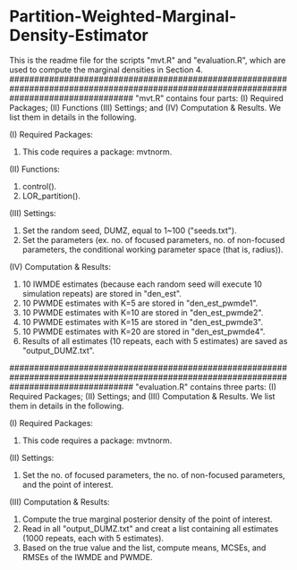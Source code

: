 # Partition-Weighted-Marginal-Density-Estimator

This is the readme file for the scripts "mvt.R" and "evaluation.R", which are used to compute the marginal densities in Section 4.
#########################################################################################################################################
"mvt.R" contains four parts: (I) Required Packages; (II) Functions (III) Settings; and (IV) Computation & Results. We list them in details in the following. 

(I) Required Packages:
   1. This code requires a package: mvtnorm.   

(II) Functions:
   1. control().
   2. LOR_partition().
   
(III) Settings:
   1. Set the random seed, DUMZ, equal to 1~100 ("seeds.txt").
   2. Set the parameters (ex. no. of focused parameters, no. of non-focused parameters, the conditional working parameter space (that is, radius)). 

(IV) Computation & Results:
   1. 10 IWMDE estimates (because each random seed will execute 10 simulation repeats) are stored in "den_est".
   2. 10 PWMDE estimates with K=5 are stored in "den_est_pwmde1".
   3. 10 PWMDE estimates with K=10 are stored in "den_est_pwmde2".  
   4. 10 PWMDE estimates with K=15 are stored in "den_est_pwmde3".
   5. 10 PWMDE estimates with K=20 are stored in "den_est_pwmde4".   
   6. Results of all estimates (10 repeats, each with 5 estimates) are saved as "output_DUMZ.txt".
   
 
#########################################################################################################################################
"evaluation.R" contains three parts: (I) Required Packages; (II) Settings; and (III) Computation & Results. We list them in details in the following. 

(I) Required Packages:
   1. This code requires a package: mvtnorm.   
   
(II) Settings:   
   1. Set the no. of focused parameters, the no. of non-focused parameters, and the point of interest. 

(III) Computation & Results:
   1. Compute the true marginal posterior density of the point of interest.
   2. Read in all "output_DUMZ.txt" and creat a list containing all estimates (1000 repeats, each with 5 estimates).
   3. Based on the true value and the list, compute means, MCSEs, and RMSEs of the IWMDE and PWMDE.
   

